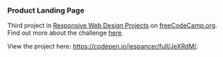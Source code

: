 ### Product Landing Page

Third project in [Responsive Web Design Projects](https://learn.freecodecamp.org/responsive-web-design/responsive-web-design-projects) on [freeCodeCamp.org](https://www.freecodecamp.org/). Find out more about the challenge [here](https://learn.freecodecamp.org/responsive-web-design/responsive-web-design-projects/build-a-product-landing-page).

View the project here: https://codepen.io/jespancer/full/JeXRdM/.
